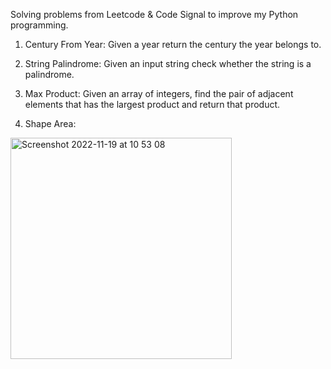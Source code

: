 Solving problems from Leetcode & Code Signal to improve my Python programming.

1. Century From Year: Given a year return the century the year belongs to.

2. String Palindrome:  Given an input string check whether the string is a palindrome.

3. Max Product: Given an array of integers, find the pair of adjacent elements that has the largest product and return that product.

4. Shape Area: 
  
<img width="354" alt="Screenshot 2022-11-19 at 10 53 08" src="https://user-images.githubusercontent.com/62532888/202835819-2a772eec-1add-4572-95be-a31cf2ea7a0b.png">
